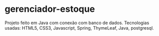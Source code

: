 # gerenciador-estoque

Projeto feito em Java com conexão com banco de dados.
Tecnologias usadas: HTML5, CSS3, Javascript, Spring, ThymeLeaf, Java, postgresql. 
